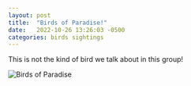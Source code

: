 ```yaml
---
layout: post
title:  "Birds of Paradise!"
date:   2022-10-26 13:26:03 -0500
categories: birds sightings
---
```


This is not the kind of bird we talk about in this group!

![Birds of Paradise](/assets/hero-birdofparadise-720x480.jpeg)